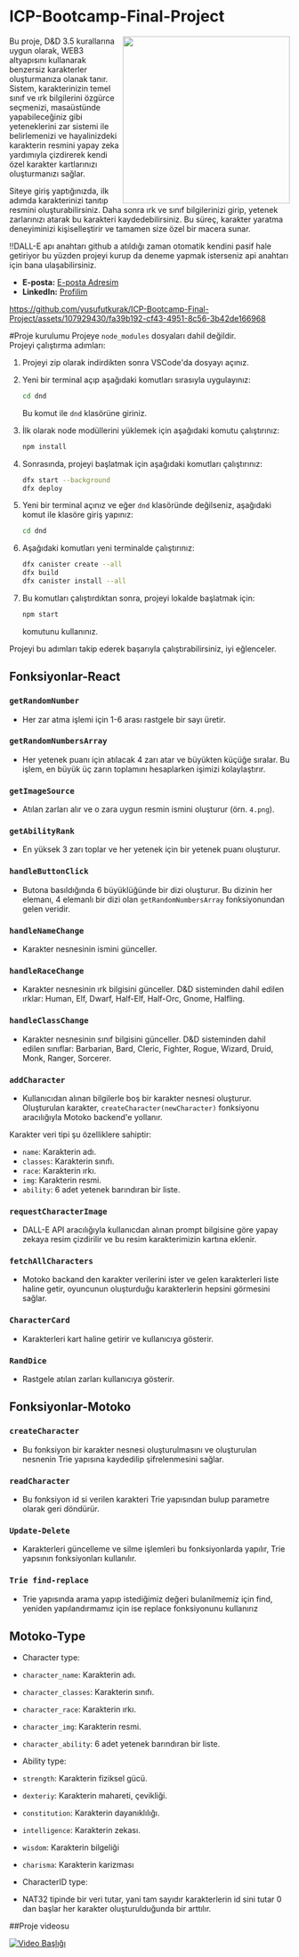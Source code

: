 
# ICP-Bootcamp-Final-Project
<img src="https://github.com/yusufutkurak/ICP-Bootcamp-Final-Project/assets/107929430/1bb07613-6f88-4ad2-9d2b-a461a62a1d83" width="300" height="300" align="right">

Bu proje, D&D 3.5 kurallarına uygun olarak, WEB3 altyapısını kullanarak benzersiz karakterler oluşturmanıza olanak tanır. Sistem, karakterinizin temel sınıf ve ırk bilgilerini özgürce seçmenizi, masaüstünde yapabileceğiniz gibi yeteneklerini zar sistemi ile belirlemenizi ve hayalinizdeki karakterin resmini yapay zeka yardımıyla çizdirerek kendi özel karakter kartlarınızı oluşturmanızı sağlar.

Siteye giriş yaptığınızda, ilk adımda karakterinizi tanıtıp resmini oluşturabilirsiniz. Daha sonra ırk ve sınıf bilgilerinizi girip, yetenek zarlarınızı atarak bu karakteri kaydedebilirsiniz. Bu süreç, karakter yaratma deneyiminizi kişiselleştirir ve tamamen size özel bir macera sunar.


!!DALL-E apı anahtarı github a atıldığı zaman otomatik kendini pasif hale getiriyor bu yüzden projeyi kurup da deneme yapmak isterseniz api anahtarı için bana ulaşabilirsiniz.
- **E-posta:** [E-posta Adresim](yusufgmut@gmail.com)
- **LinkedIn:** [Profilim]([https://www.linkedin.com/in/kullaniciadi](https://www.linkedin.com/in/yusuf-utkurak-046529205/))

  
https://github.com/yusufutkurak/ICP-Bootcamp-Final-Project/assets/107929430/fa39b192-cf43-4951-8c56-3b42de166968

#Proje kurulumu
Projeye `node_modules` dosyaları dahil değildir.  
Projeyi çalıştırma adımları:

1. Projeyi zip olarak indirdikten sonra VSCode'da dosyayı açınız.
2. Yeni bir terminal açıp aşağıdaki komutları sırasıyla uygulayınız:

    ```bash
    cd dnd
    ```

    Bu komut ile `dnd` klasörüne giriniz.

3. İlk olarak node modüllerini yüklemek için aşağıdaki komutu çalıştırınız:

    ```bash
    npm install
    ```

4. Sonrasında, projeyi başlatmak için aşağıdaki komutları çalıştırınız:

    ```bash
    dfx start --background
    dfx deploy
    ```

5. Yeni bir terminal açınız ve eğer `dnd` klasöründe değilseniz, aşağıdaki komut ile klasöre giriş yapınız:

    ```bash
    cd dnd
    ```

6. Aşağıdaki komutları yeni terminalde çalıştırınız:

    ```bash
    dfx canister create --all
    dfx build
    dfx canister install --all
    ```

7. Bu komutları çalıştırdıktan sonra, projeyi lokalde başlatmak için:

    ```bash
    npm start
    ```

    komutunu kullanınız.

Projeyi bu adımları takip ederek başarıyla çalıştırabilirsiniz, iyi eğlenceler.

## Fonksiyonlar-React

### `getRandomNumber`
- Her zar atma işlemi için 1-6 arası rastgele bir sayı üretir.

### `getRandomNumbersArray`
- Her yetenek puanı için atılacak 4 zarı atar ve büyükten küçüğe sıralar. Bu işlem, en büyük üç zarın toplamını hesaplarken işimizi kolaylaştırır.

### `getImageSource`
- Atılan zarları alır ve o zara uygun resmin ismini oluşturur (örn. `4.png`).

### `getAbilityRank`
- En yüksek 3 zarı toplar ve her yetenek için bir yetenek puanı oluşturur.

### `handleButtonClick`
- Butona basıldığında 6 büyüklüğünde bir dizi oluşturur. Bu dizinin her elemanı, 4 elemanlı bir dizi olan `getRandomNumbersArray` fonksiyonundan gelen veridir.

### `handleNameChange`
- Karakter nesnesinin ismini günceller.

### `handleRaceChange`
- Karakter nesnesinin ırk bilgisini günceller. D&D sisteminden dahil edilen ırklar: Human, Elf, Dwarf, Half-Elf, Half-Orc, Gnome, Halfling.

### `handleClassChange`
- Karakter nesnesinin sınıf bilgisini günceller. D&D sisteminden dahil edilen sınıflar: Barbarian, Bard, Cleric, Fighter, Rogue, Wizard, Druid, Monk, Ranger, Sorcerer.

### `addCharacter`
- Kullanıcıdan alınan bilgilerle boş bir karakter nesnesi oluşturur. Oluşturulan karakter, `createCharacter(newCharacter)` fonksiyonu aracılığıyla Motoko backend'e yollanır.

Karakter veri tipi şu özelliklere sahiptir:
- `name`: Karakterin adı.
- `classes`: Karakterin sınıfı.
- `race`: Karakterin ırkı.
- `img`: Karakterin resmi.
- `ability`: 6 adet yetenek barındıran bir liste.

### `requestCharacterImage`
- DALL-E API aracılığıyla kullanıcdan alınan prompt bilgisine göre yapay zekaya resim çizdirilir ve bu resim karakterimizin kartına eklenir.

### `fetchAllCharacters`
- Motoko backand den karakter verilerini ister ve gelen karakterleri liste haline getir, oyuncunun oluşturduğu karakterlerin hepsini görmesini sağlar.

### `CharacterCard`
- Karakterleri kart haline getirir ve kullanıcıya gösterir.

### `RandDice`
- Rastgele atılan zarları kullanıcıya gösterir.


## Fonksiyonlar-Motoko

### `createCharacter`
- Bu fonksiyon bir karakter nesnesi oluşturulmasını ve oluşturulan nesnenin Trie yapısına kaydedilip şifrelenmesini sağlar.

### `readCharacter`
- Bu fonksiyon id si verilen karakteri Trie yapısından bulup parametre olarak geri döndürür.

### `Update-Delete`
- Karakterleri güncelleme ve silme işlemleri bu fonksiyonlarda yapılır, Trie yapsının fonksiyonları kullanılır.

### `Trie find-replace`
- Trie yapısında arama yapıp istediğimiz değeri bulanilmemiz için find, yeniden yapılandırmamız için ise replace fonksiyonunu kullanırız

  
## Motoko-Type
- Character type:
- `character_name`: Karakterin adı.
- `character_classes`: Karakterin sınıfı.
- `character_race`: Karakterin ırkı.
- `character_img`: Karakterin resmi.
- `character_ability`: 6 adet yetenek barındıran bir liste.

- Ability type:
- `strength`: Karakterin fiziksel gücü.
- `dexteriy`: Karakterin mahareti, çevikliği.
- `constitution`: Karakterin dayanıklılığı.
- `intelligence`: Karakterin zekası.
- `wisdom`: Karakterin bilgeliği
- `charisma`: Karakterin karizması

- CharacterID type:
- NAT32 tipinde bir veri tutar, yani tam sayıdır karakterlerin id sini tutar 0 dan başlar her karakter oluşturulduğunda bir arttılır.

##Proje videosu

[![Video Başlığı](https://img.youtube.com/vi/jlxFrG5FKQE/0.jpg)](https://www.youtube.com/watch?v=jlxFrG5FKQE)

